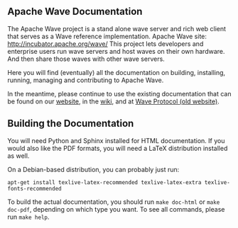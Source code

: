 Apache Wave Documentation
--------------------------
The Apache Wave project is a stand alone wave server and rich web client
that serves as a Wave reference implementation.
Apache Wave site: http://incubator.apache.org/wave/
This project lets developers and enterprise users run wave servers and
host waves on their own hardware. And then share those waves with other
wave servers.

Here you will find (eventually) all the documentation on building, installing,
running, managing and contributing to Apache Wave.

In the meantime, please continue to use the existing documentation that can be
found on our [website](http://incubator.apache.org/wave), in the [wiki](https://cwiki.apache.org/confluence/display/WAVE/Home),
and at [Wave Protocol (old website)](http://www.waveprotocol.org).

Building the Documentation
--------------------------

You will need Python and Sphinx installed for HTML documentation.
If you would also like the PDF formats, you will need a LaTeX distribution installed as well.

On a Debian-based distribution, you can probably just run:
```
apt-get install texlive-latex-recommended texlive-latex-extra texlive-fonts-recommended
```

To build the actual documentation, you should run `make doc-html` or `make doc-pdf`, depending on which type you want.
To see all commands, please run `make help`.
